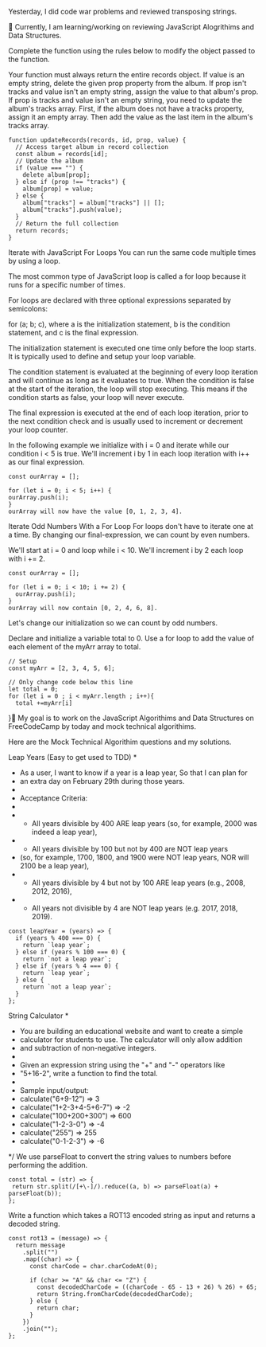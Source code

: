 Yesterday, I did code war problems and reviewed transposing strings.

📖 Currently, I am learning/working on reviewing JavaScript Alogrithims and Data Structures.

Complete the function using the rules below to modify the object passed to the function.

Your function must always return the entire records object.
If value is an empty string, delete the given prop property from the album.
If prop isn't tracks and value isn't an empty string, assign the value to that album's prop.
If prop is tracks and value isn't an empty string, you need to update the album's tracks array. First, if the album does not have a tracks property, assign it an empty array. Then add the value as the last item in the album's tracks array.

```
function updateRecords(records, id, prop, value) {
  // Access target album in record collection
  const album = records[id];
  // Update the album
  if (value === "") {
    delete album[prop];
  } else if (prop !== "tracks") {
    album[prop] = value;
  } else {
    album["tracks"] = album["tracks"] || [];
    album["tracks"].push(value);
  }
  // Return the full collection
  return records;
}
```
Iterate with JavaScript For Loops
You can run the same code multiple times by using a loop.

The most common type of JavaScript loop is called a for loop because it runs for a specific number of times.

For loops are declared with three optional expressions separated by semicolons:

for (a; b; c), where a is the initialization statement, b is the condition statement, and c is the final expression.

The initialization statement is executed one time only before the loop starts. It is typically used to define and setup your loop variable.

The condition statement is evaluated at the beginning of every loop iteration and will continue as long as it evaluates to true. When the condition is false at the start of the iteration, the loop will stop executing. This means if the condition starts as false, your loop will never execute.

The final expression is executed at the end of each loop iteration, prior to the next condition check and is usually used to increment or decrement your loop counter.

In the following example we initialize with i = 0 and iterate while our condition i < 5 is true. We'll increment i by 1 in each loop iteration with i++ as our final expression.
```
const ourArray = [];

for (let i = 0; i < 5; i++) {
ourArray.push(i);
}
ourArray will now have the value [0, 1, 2, 3, 4].
```
Iterate Odd Numbers With a For Loop
For loops don't have to iterate one at a time. By changing our final-expression, we can count by even numbers.

We'll start at i = 0 and loop while i < 10. We'll increment i by 2 each loop with i += 2.
```
const ourArray = [];

for (let i = 0; i < 10; i += 2) {
  ourArray.push(i);
}
ourArray will now contain [0, 2, 4, 6, 8].
```
Let's change our initialization so we can count by odd numbers.

Declare and initialize a variable total to 0. Use a for loop to add the value of each element of the myArr array to total.
```
// Setup
const myArr = [2, 3, 4, 5, 6];

// Only change code below this line
let total = 0;
for (let i = 0 ; i < myArr.length ; i++){
  total +=myArr[i]
```
}🎯 My goal is to work on the JavaScript Algorithims and Data Structures on FreeCodeCamp by today
and mock technical algorithims.

Here are the Mock Technical Algorithim questions and my solutions.

 Leap Years (Easy to get used to TDD)
 * 
 * As a user, I want to know if a year is a leap year, So that I can plan for 
 * an extra day on February 29th during those years.
 * 
 * Acceptance Criteria:
 * 
 * - All years divisible by 400 ARE leap years (so, for example, 2000 was indeed a leap year),
 * - All years divisible by 100 but not by 400 are NOT leap years 
 *   (so, for example, 1700, 1800, and 1900 were NOT leap years, NOR will 2100 be a leap year),
 * - All years divisible by 4 but not by 100 ARE leap years (e.g., 2008, 2012, 2016),
 * - All years not divisible by 4 are NOT leap years (e.g. 2017, 2018, 2019).
```
const leapYear = (years) => {
  if (years % 400 === 0) {
    return `leap year`;
  } else if (years % 100 === 0) {
    return `not a leap year`;
  } else if (years % 4 === 0) {
    return `leap year`;
  } else {
    return `not a leap year`;
  }
};
```
 String Calculator
 * 
 * You are building an educational website and want to create a simple 
 * calculator for students to use. The calculator will only allow addition 
 * and subtraction of non-negative integers.
 * 
 * Given an expression string using the "+" and "-" operators like 
 * "5+16-2", write a function to find the total.
 * 
 * Sample input/output:
 * calculate("6+9-12")  => 3
 * calculate("1+2-3+4-5+6-7") => -2
 * calculate("100+200+300") => 600
 * calculate("1-2-3-0") => -4
 * calculate("255") => 255
 * calculate("0-1-2-3") => -6

 */
 We use parseFloat to convert the string values to numbers before performing the addition.
 ```
 const total = (str) => {
  return str.split(/[+\-]/).reduce((a, b) => parseFloat(a) + parseFloat(b));
};
```
Write a function which takes a ROT13 encoded string as input and returns a decoded string.

```
const rot13 = (message) => {
  return message
    .split("")
    .map((char) => {
      const charCode = char.charCodeAt(0);

      if (char >= "A" && char <= "Z") {
        const decodedCharCode = ((charCode - 65 - 13 + 26) % 26) + 65;
        return String.fromCharCode(decodedCharCode);
      } else {
        return char;
      }
    })
    .join("");
};
```

